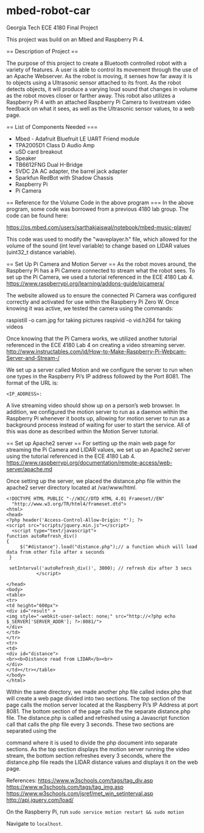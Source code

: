 # mbed-robot-car
Georgia Tech ECE 4180 Final Project

This project was build on an Mbed and Raspberry Pi 4. 

== Description of Project ==

The purpose of this project to create a Bluetooth controlled robot with a variety of features. A user is able to control its movement through the use of an Apache Webserver. As the robot is moving, it senses how far away it is to objects using a Ultrasonic sensor attached to its front. As the robot detects objects, it will produce a varying loud sound that changes in volume as the robot moves closer or farther away. This robot also utilizes a Raspberry Pi 4 with an attached Raspberry Pi Camera to livestream video feedback on what it sees, as well as the Ultrasonic sensor values, to a web page.

== List of Components Needed ===
* Mbed - Adafruit Bluefruit LE UART Friend module
* TPA2005D1 Class D Audio Amp
* uSD card breakout
* Speaker
* TB6612FNG Dual H-Bridge
* 5VDC 2A AC adapter, the barrel jack adapter
* Sparkfun RedBot with Shadow Chassis
* Raspberry Pi
* Pi Camera

== Reference for the Volume Code in the above program ===
In the above program, some code was borrowed from a previous 4180 lab group. The code can be found here:

https://os.mbed.com/users/sarthakjaiswal/notebook/mbed-music-player/

This code was used to modify the "waveplayer.h" file, which allowed for the volume of the sound (int level variable) to change based on LIDAR values (uint32_t distance variable).



== Set Up Pi Camera and Motion Server ==
As the robot moves around, the Raspberry Pi has a Pi Camera connected to stream what the robot sees. To set up the Pi Camera, we used a tutorial referenced in the ECE 4180 Lab 4. https://www.raspberrypi.org/learning/addons-guide/picamera/

The website allowed us to ensure the connected Pi Camera was configured correctly and activated for use within the Raspberry Pi Zero W. Once knowing it was active, we tested the camera using the commands:

raspistill -o cam.jpg for taking pictures
raspivid -o vid.h264 for taking videos

Once knowing that the Pi Camera works, we utilized another tutorial referenced in the ECE 4180 Lab 4 on creating a video streaming server. http://www.instructables.com/id/How-to-Make-Raspberry-Pi-Webcam-Server-and-Stream-/

We set up a server called Motion and we configure the server to run when one types in the Raspberry Pi’s IP address followed by the Port 8081. The format of the URL is:

<code><IP_ADDRESS>:<PORTNUMBER></code>

A live streaming video should show up on a person’s web browser. In addition, we configured the motion server to run as a daemon within the Raspberry Pi whenever it boots up, allowing for motion server to run as a background process instead of waiting for user to start the service. All of this was done as described within the Motion Server tutorial.

== Set up Apache2 server ==
For setting up the main web page for streaming the Pi Camera and LIDAR values, we set up an Apache2 server using the tutorial referenced in the ECE 4180 Lab 4. https://www.raspberrypi.org/documentation/remote-access/web-server/apache.md

Once setting up the server, we placed the distance.php file within the apache2 server directory located at /var/www/html.

 ```
 <!DOCTYPE HTML PUBLIC "-//W3C//DTD HTML 4.01 Frameset//EN"
   "http://www.w3.org/TR/html4/frameset.dtd">
<html>
<head>
<?php header('Access-Control-Allow-Origin: *'); ?>
<script src="scripts/jquery.min.js"></script>
   <script type="text/javascript">
 function autoRefresh_div()
 {
      $("#distance").load("distance.php");// a function which will load data from other file after x seconds
  }
 
  setInterval('autoRefresh_div()', 3000); // refresh div after 3 secs
            </script>

</head>
<body>
<table>
<tr>
<td height="600px">
<div id="result" >
<img style="-webkit-user-select: none;" src="http://<?php echo $_SERVER['SERVER_ADDR']; ?>:8081/">
</div>
</td>
</tr>
<tr>
<td>
<div id="distance">
<br><b>Distance read from LIDAR</b><br>
</div>
</td></tr></table>
</body>
</html>
 ```
 
 Within the same directory, we made another php file called index.php that will create a web page divided into two sections. The top section of the page calls the motion server located at the Raspberry Pi’s IP Address at port 8081. The bottom section of the page calls the the separate distance.php file. The distance.php is called and refreshed using a Javascript function call that calls the php file every 3 seconds. These two sections are separated using the <div> command where it is used to divide the php document into separate sections. As the top section displays the motion server running the video stream, the bottom section refreshes every 3 seconds, where the distance.php file reads the LIDAR distance values and displays it on the web page.
 
 References: 
https://www.w3schools.com/tags/tag_div.asp
https://www.w3schools.com/tags/tag_img.asp
https://www.w3schools.com/jsref/met_win_setinterval.asp
http://api.jquery.com/load/



On the Raspberry Pi, run 
`sudo service motion restart && sudo motion`

Navigate to `localhost`.
